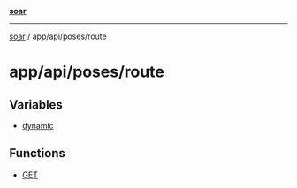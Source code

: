 [**soar**](../../../../README.md)

***

[soar](../../../../modules.md) / app/api/poses/route

# app/api/poses/route

## Variables

- [dynamic](variables/dynamic.md)

## Functions

- [GET](functions/GET.md)
